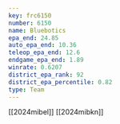 ```yaml
---
key: frc6150
number: 6150
name: Bluebotics
epa_end: 24.85
auto_epa_end: 10.36
teleop_epa_end: 12.6
endgame_epa_end: 1.89
winrate: 0.6207
district_epa_rank: 92
district_epa_percentile: 0.82
type: Team
---
```

[[2024mibel]]
[[2024mibkn]]
